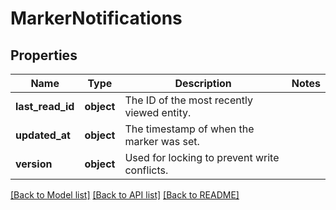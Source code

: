 # MarkerNotifications

## Properties
Name | Type | Description | Notes
------------ | ------------- | ------------- | -------------
**last_read_id** | **object** | The ID of the most recently viewed entity. | 
**updated_at** | **object** | The timestamp of when the marker was set. | 
**version** | **object** | Used for locking to prevent write conflicts. | 

[[Back to Model list]](../README.md#documentation-for-models) [[Back to API list]](../README.md#documentation-for-api-endpoints) [[Back to README]](../README.md)

